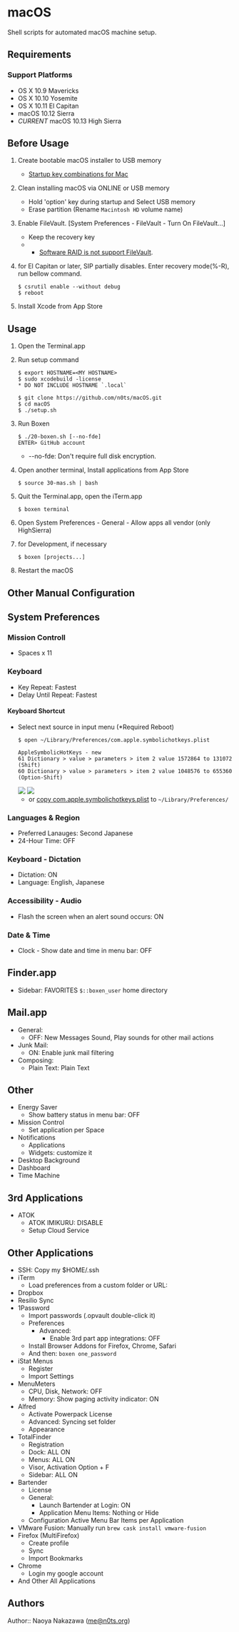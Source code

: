 macOS
===================================
Shell scripts for automated macOS machine setup.


Requirements
------------

### Support Platforms

- OS X 10.9 Mavericks
- OS X 10.10 Yosemite
- OS X 10.11 El Capitan
- macOS 10.12 Sierra
- *CURRENT* macOS 10.13 High Sierra


Before Usage
-----

1. Create bootable macOS installer to USB memory
    - [Startup key combinations for Mac](https://support.apple.com/en-ap/HT201255)

2. Clean installing macOS via ONLINE or USB memory
    - Hold 'option' key during startup and Select USB memory
    - Erase partition (Rename `Macintosh HD` volume name)

3. Enable FileVault. [System Preferences - FileVault - Turn On FileVault...]
    - Keep the recovery key
    - * [Software RAID is not support FileVault](http://support.apple.com/kb/ht4649).

4. for El Capitan or later, SIP partially disables. Enter recovery mode(%-R), run bellow command.
    ```
    $ csrutil enable --without debug
    $ reboot
    ```

5. Install Xcode from App Store

Usage
-----

1. Open the Terminal.app

2. Run setup command
    ```
    $ export HOSTNAME=<MY HOSTNAME>
    $ sudo xcodebuild -license
    * DO NOT INCLUDE HOSTNAME `.local`
    ```

    ```
    $ git clone https://github.com/n0ts/macOS.git
    $ cd macOS
    $ ./setup.sh
    ```

3. Run Boxen
    ```
    $ ./20-boxen.sh [--no-fde]
    ENTER> GitHub account
    ```
    - --no-fde: Don't require full disk encryption.

4. Open another terminal, Install applications from App Store
    ```
    $ source 30-mas.sh | bash
    ```

5. Quit the Terminal.app, open the iTerm.app
    ```
    $ boxen terminal
    ```

6. Open System Preferences - General - Allow apps all vendor (only HighSierra)

7. for Development, if necessary
    ```
    $ boxen [projects...]
    ```

8. Restart the macOS


Other Manual Configuration
-----

## System Preferences

### Mission Controll

- Spaces x 11

### Keyboard

- Key Repeat: Fastest
- Delay Until Repeat: Fastest

#### Keyboard Shortcut

- Select next source in input menu (*Required Reboot)
    ```
  $ open ~/Library/Preferences/com.apple.symbolichotkeys.plist

  AppleSymbolicHotKeys - new
    61 Dictionary > value > parameters > item 2 value 1572864 to 131072 (Shift)
    60 Dictionary > value > parameters > item 2 value 1048576 to 655360 (Option-Shift)
    ```

    <img src="images/key_60.jpg">
    <img src="images/key_61.jpg">

  - or [copy com.apple.symbolichotkeys.plist](com.apple.symbolichotkeys.plist) to `~/Library/Preferences/`

### Languages & Region

- Preferred Lanauges: Second Japanese
- 24-Hour Time: OFF

### Keyboard - Dictation

- Dictation: ON
- Language: English, Japanese

### Accessibility - Audio

- Flash the screen when an alert sound occurs: ON

### Date & Time
- Clock - Show date and time in menu bar: OFF


## Finder.app

- Sidebar: FAVORITES `$::boxen_user` home directory


## Mail.app

- General:
  - OFF: New Messages Sound, Play sounds for other mail actions
- Junk Mail:
  - ON: Enable junk mail filtering
- Composing:
  - Plain Text: Plain Text


## Other

- Energy Saver
  - Show battery status in menu bar: OFF
- Mission Control
  - Set application per Space
- Notifications
  - Applications
  - Widgets: customize it
- Desktop Background
- Dashboard
- Time Machine


3rd Applications
---

- ATOK
  - ATOK IMIKURU: DISABLE
  - Setup Cloud Service


Other Applications
-----

- SSH: Copy my $HOME/.ssh
- iTerm
  - Load preferences from a custom folder or URL: <My preference folder>
- Dropbox
- Resilio Sync
- 1Password
  - Import passwords (.opvault double-click it)
  - Preferences
    - Advanced:
      - Enable 3rd part app integrations: OFF
  - Install Browser Addons for Firefox, Chrome, Safari
  - And then: `boxen one_password`
- iStat Menus
  - Register
  - Import Settings
- MenuMeters
  - CPU, Disk, Network: OFF
  - Memory: Show paging activity indicator: ON
- Alfred
  - Activate Powerpack License
  - Advanced: Syncing set folder
  - Appearance
- TotalFinder
  - Registration
  - Dock: ALL ON
  - Menus: ALL ON
  - Visor, Activation Option + F
  - Sidebar: ALL ON
- Bartender
  - License
  - General:
    - Launch Bartender at Login: ON
    - Application Menu Items: Nothing or Hide
  - Configuration Active Menu Bar Items per Application
- VMware Fusion: Manually run `brew cask install vmware-fusion`
- Firefox (MultiFirefox)
  - Create profile
  - Sync
  - Import Bookmarks
- Chrome
  - Login my google account
- And Other All Applications


Authors
-------------------
Author:: Naoya Nakazawa (<me@n0ts.org>)
